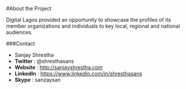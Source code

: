 #About the Project

Digital Lagos provided an opportunity to showcase the profiles of its member organizations and individuals to key local, regional and national audiences.

###Contact

* Sanjay Shrestha 
* **Twitter** : @shresthasans
* **Website** : http://sanjayshrestha.com
* **LinkedIn** : https://www.linkedin.com/in/shresthasans
* **Skype** : sanzaysan

